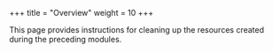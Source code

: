 +++
title = "Overview"
weight = 10
+++

This page provides instructions for cleaning up the resources created during the preceding modules.
